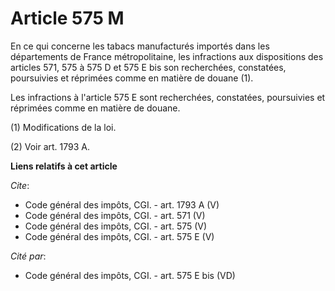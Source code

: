 # Article 575 M

En ce qui concerne les tabacs manufacturés importés dans les départements de France métropolitaine, les infractions aux
dispositions des articles 571, 575 à 575 D et 575 E bis son recherchées, constatées, poursuivies et réprimées comme en
matière de douane (1).

Les infractions à l'article 575 E sont recherchées, constatées, poursuivies et réprimées comme en matière de douane.

(1) Modifications de la loi.

(2) Voir art. 1793 A.

**Liens relatifs à cet article**

_Cite_:

  - Code général des impôts, CGI. - art. 1793 A (V)
  - Code général des impôts, CGI. - art. 571 (V)
  - Code général des impôts, CGI. - art. 575 (V)
  - Code général des impôts, CGI. - art. 575 E (V)

_Cité par_:

  - Code général des impôts, CGI. - art. 575 E bis (VD)
